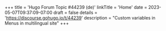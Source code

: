 +++
title = 'Hugo Forum Topic #44239 (de)'
linkTitle = 'Home'
date = 2023-05-07T09:37:09-07:00
draft = false
details = 'https://discourse.gohugo.io/t/44239'
description = "Custom variables in Menus in multilingual site"
+++
